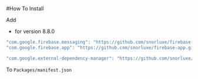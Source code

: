 #How To Install

Add


- for version 8.8.0
```csharp
"com.google.firebase.messaging": "https://github.com/snorluxe/firebase-messaging.git?path=Assets/_Root#8.8.0",
"com.google.firebase.app": "https://github.com/snorluxe/firebase-app.git?path=Assets/_Root#8.8.0",

"com.google.external-dependency-manager": "https://github.com/snorluxe/external-dependency-manager.git?path=Assets/_Root#1.2.169",
```

To `Packages/manifest.json`